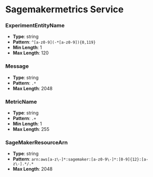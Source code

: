 # Sagemakermetrics Service

### ExperimentEntityName
- **Type**: string
- **Pattern**: `^[a-z0-9](-*[a-z0-9]){0,119}`
- **Min Length**: 1
- **Max Length**: 120

### Message
- **Type**: string
- **Pattern**: `.*`
- **Max Length**: 2048

### MetricName
- **Type**: string
- **Pattern**: `.+`
- **Min Length**: 1
- **Max Length**: 255

### SageMakerResourceArn
- **Type**: string
- **Pattern**: `arn:aws[a-z\-]*:sagemaker:[a-z0-9\-]*:[0-9]{12}:[a-z\-].*/.*`
- **Max Length**: 2048

